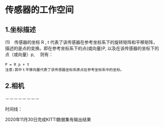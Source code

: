 # 传感器的工作空间

## 1.坐标描述
(1)　传感器的坐标 R , t 代表了该传感器在参考坐标系下的旋转矩阵和平移矩阵，描述的是点的变换。即在参考坐标系下的点(或向量)P, 以及在该传感器的坐标下的点（或向量）p, 　则有：

	P = R p + t　 
    注意:其中ｔ平移向量代表了该传感器坐标系原点在参考坐标系中的坐标。
  
 ## 2.相机
 
 －－－－－－－－
 
 
 时间线：
 
 2020年11月30日完成KITTI数据集有输出结果
 